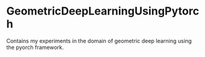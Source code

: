 # GeometricDeepLearningUsingPytorch
Contains my experiments in the domain of geometric deep learning using the pyorch framework.  
